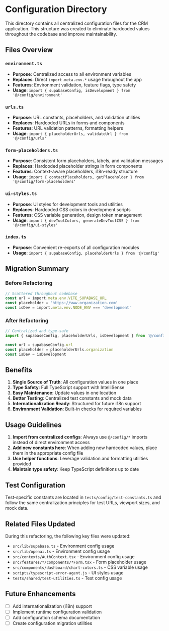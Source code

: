 # Configuration Directory

This directory contains all centralized configuration files for the CRM application. This structure was created to eliminate hardcoded values throughout the codebase and improve maintainability.

## Files Overview

### `environment.ts`
- **Purpose**: Centralized access to all environment variables
- **Replaces**: Direct `import.meta.env.*` usage throughout the app
- **Features**: Environment validation, feature flags, type safety
- **Usage**: `import { supabaseConfig, isDevelopment } from '@/config/environment'`

### `urls.ts`  
- **Purpose**: URL constants, placeholders, and validation utilities
- **Replaces**: Hardcoded URLs in forms and components
- **Features**: URL validation patterns, formatting helpers
- **Usage**: `import { placeholderUrls, validateUrl } from '@/config/urls'`

### `form-placeholders.ts`
- **Purpose**: Consistent form placeholders, labels, and validation messages
- **Replaces**: Hardcoded placeholder strings in form components
- **Features**: Context-aware placeholders, i18n-ready structure
- **Usage**: `import { contactPlaceholders, getPlaceholder } from '@/config/form-placeholders'`

### `ui-styles.ts`
- **Purpose**: UI styles for development tools and utilities
- **Replaces**: Hardcoded CSS colors in development scripts
- **Features**: CSS variable generation, design token management
- **Usage**: `import { devToolColors, generateDevToolCSS } from '@/config/ui-styles'`

### `index.ts`
- **Purpose**: Convenient re-exports of all configuration modules
- **Usage**: `import { supabaseConfig, placeholderUrls } from '@/config'`

## Migration Summary

### Before Refactoring
```typescript
// Scattered throughout codebase
const url = import.meta.env.VITE_SUPABASE_URL
const placeholder = 'https://www.organization.com'
const isDev = import.meta.env.NODE_ENV === 'development'
```

### After Refactoring  
```typescript
// Centralized and type-safe
import { supabaseConfig, placeholderUrls, isDevelopment } from '@/config'

const url = supabaseConfig.url
const placeholder = placeholderUrls.organization
const isDev = isDevelopment
```

## Benefits

1. **Single Source of Truth**: All configuration values in one place
2. **Type Safety**: Full TypeScript support with IntelliSense
3. **Easy Maintenance**: Update values in one location
4. **Better Testing**: Centralized test constants and mock data
5. **Internationalization Ready**: Structured for future i18n support
6. **Environment Validation**: Built-in checks for required variables

## Usage Guidelines

1. **Import from centralized configs**: Always use `@/config/*` imports instead of direct environment access
2. **Add new constants here**: When adding new hardcoded values, place them in the appropriate config file
3. **Use helper functions**: Leverage validation and formatting utilities provided
4. **Maintain type safety**: Keep TypeScript definitions up to date

## Test Configuration

Test-specific constants are located in `tests/config/test-constants.ts` and follow the same centralization principles for test URLs, viewport sizes, and mock data.

## Related Files Updated

During this refactoring, the following key files were updated:
- `src/lib/supabase.ts` - Environment config usage
- `src/lib/openai.ts` - Environment config usage  
- `src/contexts/AuthContext.tsx` - Environment config usage
- `src/features/*/components/*Form.tsx` - Form placeholder usage
- `src/components/dashboard/chart-colors.ts` - CSS variable usage
- `scripts/typescript-error-agent.js` - UI styles usage
- `tests/shared/test-utilities.ts` - Test config usage

## Future Enhancements

- [ ] Add internationalization (i18n) support
- [ ] Implement runtime configuration validation
- [ ] Add configuration schema documentation
- [ ] Create configuration migration utilities